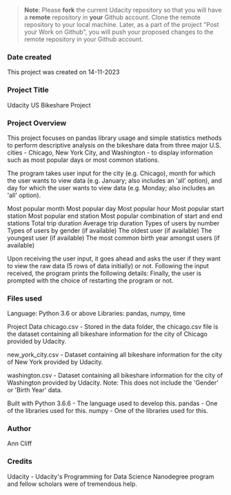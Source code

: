 >**Note**: Please **fork** the current Udacity repository so that you will have a **remote** repository in **your** Github account. Clone the remote repository to your local machine. Later, as a part of the project "Post your Work on Github", you will push your proposed changes to the remote repository in your Github account.

### Date created
This project was created on 14-11-2023

### Project Title
Udacity US Bikeshare Project

### Project Overview
This project focuses on pandas library usage and simple statistics methods to perform descriptive analysis on the bikeshare data from three major U.S. cities - Chicago, New York City, and Washington - to display information such as most popular days or most common stations.

The program takes user input for the city (e.g. Chicago), month for which the user wants to view data (e.g. January; also includes an 'all' option), and day for which the user wants to view data (e.g. Monday; also includes an 'all' option).

Most popular month
Most popular day
Most popular hour
Most popular start station
Most popular end station
Most popular combination of start and end stations
Total trip duration
Average trip duration
Types of users by number
Types of users by gender (if available)
The oldest user (if available)
The youngest user (if available)
The most common birth year amongst users (if available)

Upon receiving the user input, it goes ahead and asks the user if they want to view the raw data (5 rows of data initially) or not. Following the input received, the program prints the following details:
Finally, the user is prompted with the choice of restarting the program or not.

### Files used
Language: Python 3.6 or above
Libraries: pandas, numpy, time

Project Data
chicago.csv - Stored in the data folder, the chicago.csv file is the dataset containing all bikeshare information for the city of Chicago provided by Udacity.

new_york_city.csv - Dataset containing all bikeshare information for the city of New York provided by Udacity.

washington.csv - Dataset containing all bikeshare information for the city of Washington provided by Udacity. Note: This does not include the 'Gender' or 'Birth Year' data.

Built with
Python 3.6.6 - The language used to develop this.
pandas - One of the libraries used for this.
numpy - One of the libraries used for this.

### Author
Ann Cliff

### Credits
Udacity - Udacity's Programming for Data Science Nanodegree program and fellow scholars were of tremendous help.


